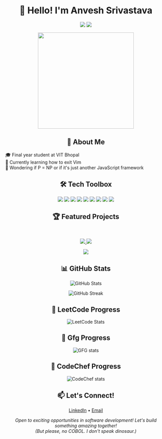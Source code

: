 <h1 align="center">👋 Hello! I'm Anvesh Srivastava</h1>
<p align="center">
  <a href="https://www.linkedin.com/in/anvesh-/"><img src="https://img.shields.io/badge/-LinkedIn-0077B5?style=flat-square&logo=Linkedin&logoColor=white"/></a>
  <a href="mailto:srivastavaanvesh13@gmail.com"><img src="https://img.shields.io/badge/-Email-D14836?style=flat-square&logo=Gmail&logoColor=white"/></a>
</p>
<p align="center">
  <img src="https://media.giphy.com/media/13HgwGsXF0aiGY/giphy.gif" width="300" />
</p>
<h2 align="center">🚀 About Me</h2>
🎓 Final year student at VIT Bhopal <br>
🌱 Currently learning how to exit Vim <br>
🤔 Wondering if P = NP or if it's just another JavaScript framework 
<br>
<h2 align="center">🛠️ Tech Toolbox</h2>
<p align="center">
  <img src="https://img.shields.io/badge/-Java-007396?style=for-the-badge&logo=java&logoColor=white"/>
  <img src="https://img.shields.io/badge/-Spring_Boot-6DB33F?style=for-the-badge&logo=spring-boot&logoColor=white"/>
  <img src="https://img.shields.io/badge/-Kafka-231F20?style=for-the-badge&logo=apache-kafka&logoColor=white"/>
  <img src="https://img.shields.io/badge/-React-61DAFB?style=for-the-badge&logo=react&logoColor=black"/>
  <img src="https://img.shields.io/badge/-MySQL-4479A1?style=for-the-badge&logo=mysql&logoColor=white"/>
  <img src="https://img.shields.io/badge/-PostgreSQL-336791?style=for-the-badge&logo=postgresql&logoColor=white"/>
  <img src="https://img.shields.io/badge/-Git-F05032?style=for-the-badge&logo=git&logoColor=white"/>
  <img src="https://img.shields.io/badge/-Docker-2496ED?style=for-the-badge&logo=docker&logoColor=white"/>
  <img src="https://img.shields.io/badge/-Kubernetes-326CE5?style=for-the-badge&logo=kubernetes&logoColor=white"/>
</p>
<h2 align="center">🏆 Featured Projects</h2> <br>
<p align="center">
  <a href="https://github.com/rookieanvesh/hotel-management">
    <img src="https://github-readme-stats.vercel.app/api/pin/?username=rookieanvesh&repo=hotel-management&theme=radical" />
  </a>
  <a href="https://github.com/rookieanvesh/microservices">
    <img src="https://github-readme-stats.vercel.app/api/pin/?username=rookieanvesh&repo=microservices&theme=radical" />
  </a>
</p>
<p align="center">
  <a href="https://github.com/rookieanvesh/job-portal">
    <img src="https://github-readme-stats.vercel.app/api/pin/?username=rookieanvesh&repo=job-portal&theme=radical" />
  </a>
</p>
<h2 align="center">📊 GitHub Stats</h2>
<p align="center">
  <img src="https://github-readme-stats.vercel.app/api?username=rookieanvesh&show_icons=true&theme=radical" alt="GitHub Stats" />
</p>
<p align="center">
  <img src="https://streak-stats.demolab.com?user=rookieanvesh&theme=radical&hide_border=false" alt="GitHub Streak" />
</p>
<h2 align="center">🧠 LeetCode Progress</h2>
<p align="center">
  <img src="https://leetcard.jacoblin.cool/rookieanvesh?theme=dark&font=Fira%20Mono&ext=heatmap" alt="LeetCode Stats"/>
</p>
<h2 align="center">🧠 Gfg Progress</h2>
<p align="center">
  <img src="https://geeks-for-geeks-stats-card.vercel.app/?username=srivastavaanvesh13" alt="GFG stats"/>
</p>
  <h2 align="center">🧠 CodeChef Progress</h2>
<p align="center">
  <img src="https://cp-logo.vercel.app/codechef/rookieanvesh" alt="CodeChef stats"/>
</p>
<h2 align="center">📫 Let's Connect!</h2>
<p align="center">
  <a href="https://www.linkedin.com/in/anvesh-/">LinkedIn</a> •
  <a href="mailto:srivastavaanvesh13@gmail.com">Email</a>
</p>
<p align="center">
  <em>Open to exciting opportunities in software development! Let's build something amazing together!</em>
  <br>
  <em>(But please, no COBOL. I don't speak dinosaur.)</em>
</p>
